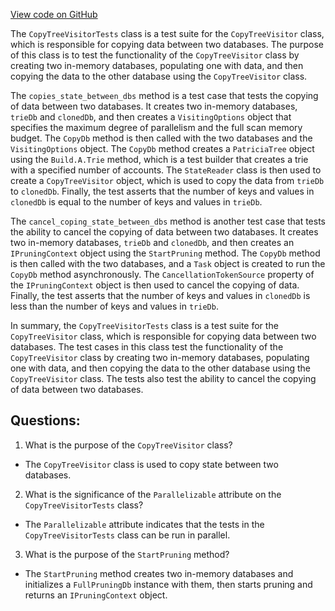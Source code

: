 [View code on GitHub](https://github.com/NethermindEth/nethermind/src/Nethermind/Nethermind.Blockchain.Test/FullPruning/CopyTreeVisitorTests.cs)

The `CopyTreeVisitorTests` class is a test suite for the `CopyTreeVisitor` class, which is responsible for copying data between two databases. The purpose of this class is to test the functionality of the `CopyTreeVisitor` class by creating two in-memory databases, populating one with data, and then copying the data to the other database using the `CopyTreeVisitor` class.

The `copies_state_between_dbs` method is a test case that tests the copying of data between two databases. It creates two in-memory databases, `trieDb` and `clonedDb`, and then creates a `VisitingOptions` object that specifies the maximum degree of parallelism and the full scan memory budget. The `CopyDb` method is then called with the two databases and the `VisitingOptions` object. The `CopyDb` method creates a `PatriciaTree` object using the `Build.A.Trie` method, which is a test builder that creates a trie with a specified number of accounts. The `StateReader` class is then used to create a `CopyTreeVisitor` object, which is used to copy the data from `trieDb` to `clonedDb`. Finally, the test asserts that the number of keys and values in `clonedDb` is equal to the number of keys and values in `trieDb`.

The `cancel_coping_state_between_dbs` method is another test case that tests the ability to cancel the copying of data between two databases. It creates two in-memory databases, `trieDb` and `clonedDb`, and then creates an `IPruningContext` object using the `StartPruning` method. The `CopyDb` method is then called with the two databases, and a `Task` object is created to run the `CopyDb` method asynchronously. The `CancellationTokenSource` property of the `IPruningContext` object is then used to cancel the copying of data. Finally, the test asserts that the number of keys and values in `clonedDb` is less than the number of keys and values in `trieDb`.

In summary, the `CopyTreeVisitorTests` class is a test suite for the `CopyTreeVisitor` class, which is responsible for copying data between two databases. The test cases in this class test the functionality of the `CopyTreeVisitor` class by creating two in-memory databases, populating one with data, and then copying the data to the other database using the `CopyTreeVisitor` class. The tests also test the ability to cancel the copying of data between two databases.
## Questions: 
 1. What is the purpose of the `CopyTreeVisitor` class?
- The `CopyTreeVisitor` class is used to copy state between two databases.

2. What is the significance of the `Parallelizable` attribute on the `CopyTreeVisitorTests` class?
- The `Parallelizable` attribute indicates that the tests in the `CopyTreeVisitorTests` class can be run in parallel.

3. What is the purpose of the `StartPruning` method?
- The `StartPruning` method creates two in-memory databases and initializes a `FullPruningDb` instance with them, then starts pruning and returns an `IPruningContext` object.